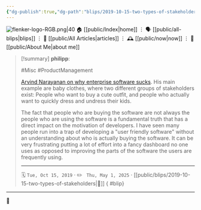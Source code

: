 ```yaml
---
{"dg-publish":true,"dg-path":"blips/2019-10-15-two-types-of-stakeholders.md","dg-permalink":"2019/10/15/two-types-of-stakeholders/","permalink":"/2019/10/15/two-types-of-stakeholders/","title":"philipp @ 2019-10-15","created":"2019-10-15T00:00:00","updated":"2025-05-01T10:03:53"}
---
```



<div class="transclusion internal-embed is-loaded"><div class="markdown-embed">




![flenker-logo-RGB.png|40](/img/user/attachments/flenker-logo-RGB.png)
🏠 [[public/Index\|home]]  ⋮ 🗣️ [[public/all-blips\|blips]] ⋮  📝 [[public/All Articles\|articles]]  ⋮ 🕰️ [[public/now\|now]] ⋮ 🪪 [[public/About Me\|about me]]


</div></div>


> [!summary] **philipp**:
>
> #Misc #ProductManagement
>
> [Arvind Narayanan on why enterprise software sucks](https://mobile.twitter.com/random_walker/status/1182635589604171776). His main example are baby clothes, where two different groups of stakeholders exist: People who want to buy a cute outfit, and people who actually want to quickly dress and undress their kids.
>
> The fact that people who are buying the software are not always the people who are using the software is a fundamental truth that has a direct impact on the motivation of developers. I have seen many people run into a trap of developing a "user friendly software" without an understanding about who is actually buying the software. It can be very frustrating putting a lot of effort into a fancy dashboard no one uses as opposed to improving the parts of the software the users are frequently using.
> - - -
>
> 🗓️ <code>Tue, Oct 15, 2019</code>  · ✏️ <code> Thu, May 1, 2025</code>  · [[public/blips/2019-10-15-two-types-of-stakeholders\|🔗]]
{ #blip}


- - -

 👾
